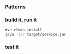 ### Patterns

### build it, run it

```sh
mvn clean install
java -jar target/service.jar
```
### test it
